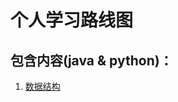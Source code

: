 # 个人学习路线图

## 包含内容(java & python)：
1. [数据结构](
https://github.com/Whojohn/learn/tree/master/docs/datastructure)

